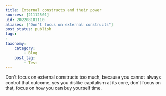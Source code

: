```yaml
---
title: External constructs and their power
sources: [21112501]
uid: 202208181110
aliases: ["Don't focus on external constructs"]
post_status: publish
tags:
-
taxonomy:
    category:
        - Blog
    post_tag:
        - Test
---
```


Don't focus on external constructs too much, because you cannot always control that outcome, yes you dislike capitalism at its core, don't focus on that, focus on how you can buy yourself time.